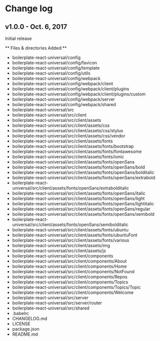 # Change log

## v1.0.0 - Oct. 6, 2017

Initial release

** Files & directories Added:**

- boilerplate-react-universal/config
- boilerplate-react-universal/config/favicon
- boilerplate-react-universal/config/template
- boilerplate-react-universal/config/utils
- boilerplate-react-universal/config/webpack
- boilerplate-react-universal/config/webpack/client
- boilerplate-react-universal/config/webpack/client/plugins
- boilerplate-react-universal/config/webpack/client/plugins/custom
- boilerplate-react-universal/config/webpack/server
- boilerplate-react-universal/config/webpack/shared
- boilerplate-react-universal/src
- boilerplate-react-universal/src/client
- boilerplate-react-universal/src/client/assets
- boilerplate-react-universal/src/client/assets/css
- boilerplate-react-universal/src/client/assets/css/stylus
- boilerplate-react-universal/src/client/assets/css/vendor
- boilerplate-react-universal/src/client/assets/fonts
- boilerplate-react-universal/src/client/assets/fonts/bootstrap
- boilerplate-react-universal/src/client/assets/fonts/fontawesome
- boilerplate-react-universal/src/client/assets/fonts/ionic
- boilerplate-react-universal/src/client/assets/fonts/openSans
- boilerplate-react-universal/src/client/assets/fonts/openSans/bold
- boilerplate-react-universal/src/client/assets/fonts/openSans/bolditalic
- boilerplate-react-universal/src/client/assets/fonts/openSans/extrabold
- boilerplate-react-universal/src/client/assets/fonts/openSans/extrabolditalic
- boilerplate-react-universal/src/client/assets/fonts/openSans/italic
- boilerplate-react-universal/src/client/assets/fonts/openSans/light
- boilerplate-react-universal/src/client/assets/fonts/openSans/lightitalic
- boilerplate-react-universal/src/client/assets/fonts/openSans/regular
- boilerplate-react-universal/src/client/assets/fonts/openSans/semibold
- boilerplate-react-universal/src/client/assets/fonts/openSans/semibolditalic
- boilerplate-react-universal/src/client/assets/fonts/ubuntu
- boilerplate-react-universal/src/client/assets/fonts/ubuntuFont
- boilerplate-react-universal/src/client/assets/fonts/various
- boilerplate-react-universal/src/client/assets/img
- boilerplate-react-universal/src/client/assets/js
- boilerplate-react-universal/src/client/components
- boilerplate-react-universal/src/client/components/About
- boilerplate-react-universal/src/client/components/Home
- boilerplate-react-universal/src/client/components/NotFound
- boilerplate-react-universal/src/client/components/Repos
- boilerplate-react-universal/src/client/components/Topics
- boilerplate-react-universal/src/client/components/Topics/Topic
- boilerplate-react-universal/src/client/components/Welcome
- boilerplate-react-universal/src/server
- boilerplate-react-universal/src/server/router
- boilerplate-react-universal/src/shared
- .babelrc
- CHANGELOG.md
- LICENSE
- package.json
- README.md